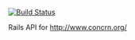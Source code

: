 [![Build Status](https://travis-ci.org/egavas629/concrn-rails.svg?branch=development)](https://travis-ci.org/egavas629/concrn-rails)

Rails API for http://www.concrn.org/
